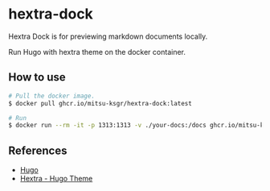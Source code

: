 hextra-dock
===========

Hextra Dock is for previewing markdown documents locally.

Run Hugo with hextra theme on the docker container.


## How to use

```sh
# Pull the docker image.
$ docker pull ghcr.io/mitsu-ksgr/hextra-dock:latest

# Run
$ docker run --rm -it -p 1313:1313 -v ./your-docs:/docs ghcr.io/mitsu-ksgr/hextra-dock:latest
```


## References
- [Hugo](https://gohugo.io/)
- [Hextra - Hugo Theme](https://imfing.github.io/hextra/)

